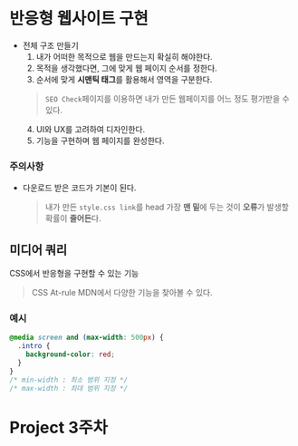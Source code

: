 # 반응형 웹사이트 구현
- 전체 구조 만들기
   1. 내가 어떠한 목적으로 웹을 만드는지 확실히 해야한다.
   1. 목적을 생각했다면, 그에 맞게 웹 페이지 순서를 정한다.
   1. 순서에 맞게 **시맨틱 태그**를 활용해서 영역을 구분한다.
    > `SEO Check`페이지를 이용하면 내가 만든 웹페이지를 어느 정도 평가받을 수 있다.
   4. UI와 UX를 고려하여 디자인한다.
   5. 기능을 구현하며 웹 페이지를 완성한다.

### 주의사항
- 다운로드 받은 코드가 기본이 된다.
  > 내가 만든 `style.css link`를 head 가장 **맨 밑**에 두는 것이 **오류**가 발생할 확률이 **줄어든**다.

## 미디어 쿼리
CSS에서 반응형을 구현할 수 있는 기능
> CSS At-rule MDN에서 다양한 기능을 찾아볼 수 있다.

### 예시
```CSS
@media screen and (max-width: 500px) {
  .intro {
    background-color: red;
  }
}
/* min-width : 최소 범위 지정 */
/* max-width : 최대 범위 지정 */
```






# Project 3주차